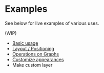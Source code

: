 # Examples

See below for live examples of various uses.

(WIP)

- [Basic usage](./basic)
- [Layout / Positioning](./layout)
- [Operations on Graphs](./operation)
- [Customize appearances](./appearance)
- Make custom layer
